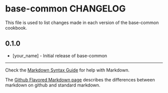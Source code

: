 base-common CHANGELOG
=====================

This file is used to list changes made in each version of the base-common cookbook.

0.1.0
-----
- [your_name] - Initial release of base-common

- - -
Check the [Markdown Syntax Guide](http://daringfireball.net/projects/markdown/syntax) for help with Markdown.

The [Github Flavored Markdown page](http://github.github.com/github-flavored-markdown/) describes the differences between markdown on github and standard markdown.
